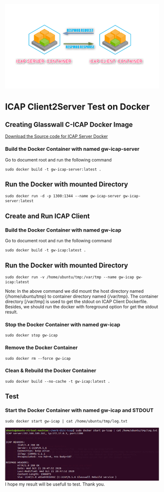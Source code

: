 ![ICAP Client2Server Test](./logo.png)
# ICAP Client2Server Test on Docker
## Creating Glasswall C-ICAP Docker Image
[Download the Source code for ICAP Server Docker](https://github.com/filetrust/c-icap)


### Build the Docker Container with named gw-icap-server
Go to document root and run the following command

```
sudo docker build -t gw-icap-server:latest .

```

## Run the Docker with mounted Directory
```
sudo docker run -d -p 1300:1344 --name gw-icap-server gw-icap-server:latest

```

## Create and Run ICAP Client

### Build the Docker Container with named gw-icap
Go to document root and run the following command
```
sudo docker build -t gw-icap:latest .

```

## Run the Docker with mounted Directory
```
sudo docker run -v /home/ubuntu/tmp:/var/tmp --name gw-icap gw-icap:latest
```
Note: In the above command we did mount the host directory named {/home/ubuntu/tmp} to container directory named {/var/tmp}.
      The container directory [/var/tmp] is used to get the stdout on ICAP Client Dockerfile.
      Besides, we should run the docker with foreground option for get the stdout result. 


### Stop the Docker Container with named gw-icap
```
sudo docker stop gw-icap
```

### Remove the Docker Container
```
sudo docker rm --force gw-icap
```

### Clean & Rebuild the Docker Container
```
sudo docker build --no-cache -t gw-icap:latest .
```

## Test
### Start the Docker Container with named gw-icap and STDOUT
```
sudo docker start gw-icap | cat /home/ubuntu/tmp/log.txt
```
![Test Result](./test.png)
I hope my result will be usefull to test.
Thank you.

